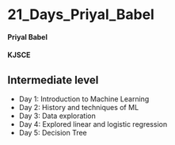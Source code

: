 # 21_Days_Priyal_Babel
#### Priyal Babel
#### KJSCE
## Intermediate level

- Day 1: Introduction to Machine Learning
- Day 2: History and techniques of ML
- Day 3: Data exploration
- Day 4: Explored linear and logistic regression
- Day 5: Decision Tree
